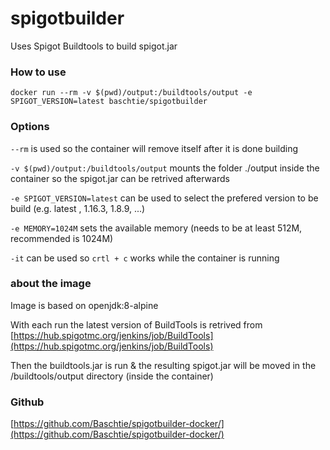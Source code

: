 # spigotbuilder

Uses Spigot Buildtools to build spigot.jar

### How to use
```
docker run --rm -v $(pwd)/output:/buildtools/output -e SPIGOT_VERSION=latest baschtie/spigotbuilder
```

### Options

```--rm``` is used so the container will remove itself after it is done building

```-v $(pwd)/output:/buildtools/output``` mounts the folder ./output inside the container so the spigot.jar can be retrived afterwards

```-e SPIGOT_VERSION=latest``` can be used to select the prefered version to be build (e.g. latest , 1.16.3, 1.8.9, ...)

```-e MEMORY=1024M``` sets the available memory (needs to be at least 512M, recommended is 1024M)

```-it``` can be used so ```crtl + c``` works while the container is running

### about the image

Image is based on openjdk:8-alpine

With each run the latest version of BuildTools is retrived from [https://hub.spigotmc.org/jenkins/job/BuildTools](https://hub.spigotmc.org/jenkins/job/BuildTools)

Then the buildtools.jar is run & the resulting spigot.jar will be moved in the /buildtools/output directory (inside the container)

### Github

[https://github.com/Baschtie/spigotbuilder-docker/](https://github.com/Baschtie/spigotbuilder-docker/)
